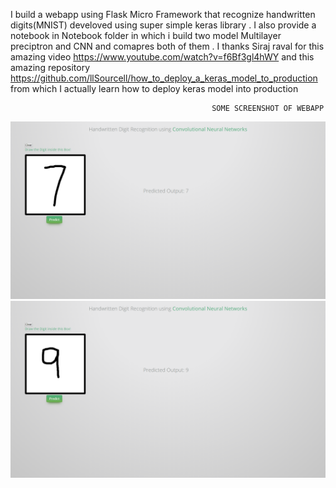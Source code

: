 I build a webapp using Flask Micro Framework  that recognize handwritten digits(MNIST) develoved using super simple  keras library . 
I also provide a notebook in Notebook folder in which i build two model Multilayer preciptron and CNN and comapres both of them . 
I thanks Siraj raval for this amazing video https://www.youtube.com/watch?v=f6Bf3gl4hWY and this amazing repository https://github.com/llSourcell/how_to_deploy_a_keras_model_to_production from which I actually learn how to deploy keras model into production

                                                 SOME SCREENSHOT OF WEBAPP
 
![Web app predicting 7](https://github.com/skkarn02/Digit-classifier/blob/master/Screenshot%20(42).png)
![Web app predicting 7](https://github.com/skkarn02/Digit-classifier/blob/master/Screenshot%20(44).png)
